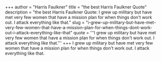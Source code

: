 +++
author = "Harris Faulkner"
title = "the best Harris Faulkner Quote"
description = "the best Harris Faulkner Quote: I grew up military but have met very few women that have a mission plan for when things don't work out. I attack everything like that."
slug = "i-grew-up-military-but-have-met-very-few-women-that-have-a-mission-plan-for-when-things-dont-work-out-i-attack-everything-like-that"
quote = '''I grew up military but have met very few women that have a mission plan for when things don't work out. I attack everything like that.'''
+++
I grew up military but have met very few women that have a mission plan for when things don't work out. I attack everything like that.
